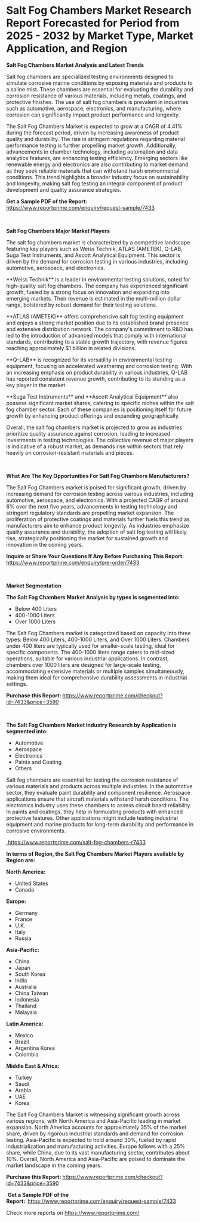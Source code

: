 <p><h1>Salt Fog Chambers Market Research Report Forecasted for Period from 2025 -  2032 by Market Type, Market Application, and Region</h1></p><p><strong>Salt Fog Chambers Market Analysis and Latest Trends</strong></p>
<p><p>Salt fog chambers are specialized testing environments designed to simulate corrosive marine conditions by exposing materials and products to a saline mist. These chambers are essential for evaluating the durability and corrosion resistance of various materials, including metals, coatings, and protective finishes. The use of salt fog chambers is prevalent in industries such as automotive, aerospace, electronics, and manufacturing, where corrosion can significantly impact product performance and longevity.</p><p>The Salt Fog Chambers Market is expected to grow at a CAGR of 4.41% during the forecast period, driven by increasing awareness of product quality and durability. The rise in stringent regulations regarding material performance testing is further propelling market growth. Additionally, advancements in chamber technology, including automation and data analytics features, are enhancing testing efficiency. Emerging sectors like renewable energy and electronics are also contributing to market demand as they seek reliable materials that can withstand harsh environmental conditions. This trend highlights a broader industry focus on sustainability and longevity, making salt fog testing an integral component of product development and quality assurance strategies.</p></p>
<p><strong>Get a Sample PDF of the Report:&nbsp;</strong> <a href="https://www.reportprime.com/enquiry/request-sample/7433?utm_campaign=2179&utm_medium=2&utm_source=Github&utm_content=ia&utm_term=19032025&utm_id=salt-fog-chambers">https://www.reportprime.com/enquiry/request-sample/7433</a></p>
<p>&nbsp;</p>
<p><strong>Salt Fog Chambers Major Market Players</strong></p>
<p><p>The salt fog chambers market is characterized by a competitive landscape featuring key players such as Weiss Technik, ATLAS (AMETEK), Q-LAB, Suga Test Instruments, and Ascott Analytical Equipment. This sector is driven by the demand for corrosion testing in various industries, including automotive, aerospace, and electronics.</p><p>**Weiss Technik** is a leader in environmental testing solutions, noted for high-quality salt fog chambers. The company has experienced significant growth, fueled by a strong focus on innovation and expanding into emerging markets. Their revenue is estimated in the multi-million dollar range, bolstered by robust demand for their testing solutions.</p><p>**ATLAS (AMETEK)** offers comprehensive salt fog testing equipment and enjoys a strong market position due to its established brand presence and extensive distribution network. The company's commitment to R&D has led to the introduction of advanced models that comply with international standards, contributing to a stable growth trajectory, with revenue figures reaching approximately $1 billion in related divisions.</p><p>**Q-LAB** is recognized for its versatility in environmental testing equipment, focusing on accelerated weathering and corrosion testing. With an increasing emphasis on product durability in various industries, Q-LAB has reported consistent revenue growth, contributing to its standing as a key player in the market.</p><p>**Suga Test Instruments** and **Ascott Analytical Equipment** also possess significant market shares, catering to specific niches within the salt fog chamber sector. Each of these companies is positioning itself for future growth by enhancing product offerings and expanding geographically.</p><p>Overall, the salt fog chambers market is projected to grow as industries prioritize quality assurance against corrosion, leading to increased investments in testing technologies. The collective revenue of major players is indicative of a robust market, as demands rise within sectors that rely heavily on corrosion-resistant materials and pieces.</p></p>
<p>&nbsp;</p>
<p><strong>What Are The Key Opportunities For Salt Fog Chambers Manufacturers?</strong></p>
<p><p>The Salt Fog Chambers market is poised for significant growth, driven by increasing demand for corrosion testing across various industries, including automotive, aerospace, and electronics. With a projected CAGR of around 6% over the next five years, advancements in testing technology and stringent regulatory standards are propelling market expansion. The proliferation of protective coatings and materials further fuels this trend as manufacturers aim to enhance product longevity. As industries emphasize quality assurance and durability, the adoption of salt fog testing will likely rise, strategically positioning the market for sustained growth and innovation in the coming years.</p></p>
<p><strong>Inquire or Share Your Questions If Any Before Purchasing This Report:</strong> <a href="https://www.reportprime.com/enquiry/pre-order/7433?utm_campaign=2179&utm_medium=2&utm_source=Github&utm_content=ia&utm_term=19032025&utm_id=salt-fog-chambers">https://www.reportprime.com/enquiry/pre-order/7433</a></p>
<p>&nbsp;</p>
<p><strong>Market Segmentation</strong></p>
<p><strong>The Salt Fog Chambers Market Analysis by types is segmented into:</strong></p>
<p><ul><li>Below 400 Liters</li><li>400-1000 Liters</li><li>Over 1000 Liters</li></ul></p>
<p><p>The Salt Fog Chambers market is categorized based on capacity into three types: Below 400 Liters, 400-1000 Liters, and Over 1000 Liters. Chambers under 400 liters are typically used for smaller-scale testing, ideal for specific components. The 400-1000 liters range caters to mid-sized operations, suitable for various industrial applications. In contrast, chambers over 1000 liters are designed for large-scale testing, accommodating extensive materials or multiple samples simultaneously, making them ideal for comprehensive durability assessments in industrial settings.</p></p>
<p><strong>Purchase this Report:&nbsp;</strong><a href="https://www.reportprime.com/checkout?id=7433&price=3590&utm_campaign=2179&utm_medium=2&utm_source=Github&utm_content=ia&utm_term=19032025&utm_id=salt-fog-chambers">https://www.reportprime.com/checkout?id=7433&price=3590</a></p>
<p>&nbsp;</p>
<p><strong>The Salt Fog Chambers Market Industry Research by Application is segmented into:</strong></p>
<p><ul><li>Automotive</li><li>Aerospace</li><li>Electronics</li><li>Paints and Coating</li><li>Others</li></ul></p>
<p><p>Salt fog chambers are essential for testing the corrosion resistance of various materials and products across multiple industries. In the automotive sector, they evaluate paint durability and component resilience. Aerospace applications ensure that aircraft materials withstand harsh conditions. The electronics industry uses these chambers to assess circuit board reliability. In paints and coatings, they help in formulating products with enhanced protective features. Other applications might include testing industrial equipment and marine products for long-term durability and performance in corrosive environments.</p></p>
<p><a href="https://www.reportprime.com/salt-fog-chambers-r7433?utm_campaign=2179&utm_medium=2&utm_source=Github&utm_content=ia&utm_term=19032025&utm_id=salt-fog-chambers">&nbsp;https://www.reportprime.com/salt-fog-chambers-r7433</a></p>
<p><strong>In terms of Region, the Salt Fog Chambers Market Players available by Region are:</strong></p>
<p>
    <p> <strong> North America: </strong>
        <ul>
            <li>United States</li>
            <li>Canada</li>
        </ul>
        </p> 
    <p> <strong> Europe: </strong>
        <ul>
            <li>Germany</li>
            <li>France</li>
            <li>U.K.</li>
            <li>Italy</li>
            <li>Russia</li>
        </ul>
        </p> 
    <p> <strong> Asia-Pacific: </strong>
        <ul>
            <li>China</li>
            <li>Japan</li>
            <li>South Korea</li>
            <li>India</li>
            <li>Australia</li>
            <li>China Taiwan</li>
            <li>Indonesia</li>
            <li>Thailand</li>
            <li>Malaysia</li>
        </ul>
        </p> 
    <p> <strong> Latin America: </strong>
        <ul>
            <li>Mexico</li>
            <li>Brazil</li>
            <li>Argentina Korea</li>
            <li>Colombia</li>
        </ul>
        </p> 
    <p> <strong> Middle East & Africa: </strong>
        <ul>
            <li>Turkey</li>
            <li>Saudi</li>
            <li>Arabia</li>
            <li>UAE</li>
            <li>Korea</li>
        </ul>
    </p>
    </p>
<p><p>The Salt Fog Chambers Market is witnessing significant growth across various regions, with North America and Asia-Pacific leading in market expansion. North America accounts for approximately 35% of the market share, driven by rigorous industrial standards and demand for corrosion testing. Asia-Pacific is expected to hold around 30%, fueled by rapid industrialization and manufacturing activities. Europe follows with a 25% share, while China, due to its vast manufacturing sector, contributes about 10%. Overall, North America and Asia-Pacific are poised to dominate the market landscape in the coming years.</p></p>
<p><strong>Purchase this Report: </strong><a href="https://www.reportprime.com/checkout?id=7433&price=3590&utm_campaign=2179&utm_medium=2&utm_source=Github&utm_content=ia&utm_term=19032025&utm_id=salt-fog-chambers">https://www.reportprime.com/checkout?id=7433&price=3590</a></p>
<p>&nbsp;<strong>Get a Sample PDF of the Report:&nbsp;&nbsp;</strong><a href="https://www.reportprime.com/enquiry/request-sample/7433?utm_campaign=2179&utm_medium=2&utm_source=Github&utm_content=ia&utm_term=19032025&utm_id=salt-fog-chambers">https://www.reportprime.com/enquiry/request-sample/7433</a></p>
<p><strong></strong></p>
<p>Check more reports on <a href="https://www.reportprime.com/?utm_campaign=2179&utm_medium=2&utm_source=Github&utm_content=ia&utm_term=19032025&utm_id=salt-fog-chambers">https://www.reportprime.com/</a></p>